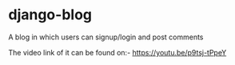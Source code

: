 # django-blog
A blog in which users can signup/login and post comments

The video link of it can be found on:- https://youtu.be/p9tsj-tPpeY
